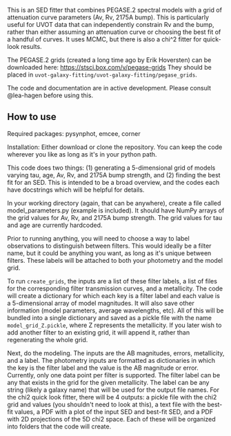 This is an SED fitter that combines PEGASE.2 spectral models with a grid of attenuation curve parameters (Av, Rv, 2175A bump).  This is particularly useful for UVOT data that can independently constrain Rv and the bump, rather than either assuming an attenuation curve or choosing the best fit of a handful of curves.  It uses MCMC, but there is also a chi^2 fitter for quick-look results.

The PEGASE.2 grids (created a long time ago by Erik Hoversten) can be downloaded here:
<https://stsci.box.com/v/pegase-grids>
They should be placed in ``uvot-galaxy-fitting/uvot-galaxy-fitting/pegase_grids``.

The code and documentation are in active development.  Please consult @lea-hagen before using this.


How to use
----------

Required packages: pysynphot, emcee, corner

Installation: Either download or clone the repository.  You can keep the code wherever you like as long as it's in your python path.

This code does two things: (1) generating a 5-dimensional grid of models varying tau, age, Av, Rv, and 2175A bump strength, and (2) finding the best fit for an SED.  This is intended to be a broad overview, and the codes each have docstrings which will be helpful for details.

In your working directory (again, that can be anywhere), create a file called model_parameters.py (example is included).  It should have NumPy arrays of the grid values for Av, Rv, and 2175A bump strength.  The grid values for tau and age are currently hardcoded.

Prior to running anything, you will need to choose a way to label observations to distinguish between filters.  This would ideally be a filter name, but it could be anything you want, as long as it's unique between filters.  These labels will be attached to both your photometry and the model grid.

To run ``create_grids``, the inputs are a list of these filter labels, a list of files for the corresponding filter transmission curves, and a metallicity.  The code will create a dictionary for which each key is a filter label and each value is a 5-dimensional array of model magnitudes.  It will also save other information (model parameters, average wavelengths, etc).  All of this will be bundled into a single dictionary and saved as a pickle file with the name ``model_grid_Z.pickle``, where Z represents the metallicity.  If you later wish to add another filter to an existing grid, it will append it, rather than regenerating the whole grid.

Next, do the modeling.  The inputs are the AB magnitudes, errors, metallicity, and a label.  The photometry inputs are formatted as dictionaries in which the key is the filter label and the value is the AB magnitude or error.  Currently, only one data point per filter is supported.  The filter label can be any that exists in the grid for the given metallicity.  The label can be any string (likely a galaxy name) that will be used for the output file names.  For the chi2 quick look fitter, there will be 4 outputs: a pickle file with the chi2 grid and values (you shouldn't need to look at this), a text file with the best-fit values, a PDF with a plot of the input SED and best-fit SED, and a PDF with 2D projections of the 5D chi2 space.  Each of these will be organized into folders that the code will create.
